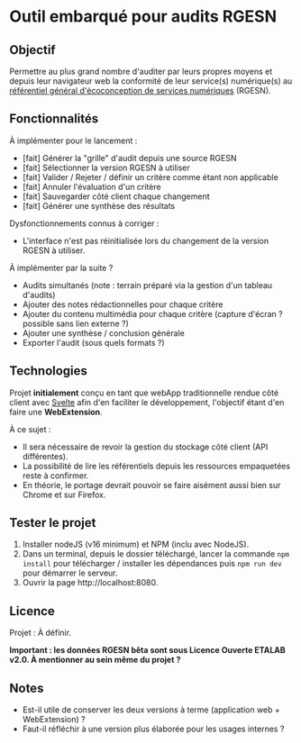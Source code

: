 # Outil embarqué pour audits RGESN 

## Objectif

Permettre au plus grand nombre d'auditer par leurs propres moyens et depuis leur navigateur web la conformité de leur service(s) numérique(s) au [référentiel général d'écoconception de services numériques](https://ecoresponsable.numerique.gouv.fr/publications/referentiel-general-ecoconception/) (RGESN).

## Fonctionnalités

À implémenter pour le lancement :

* [fait] Générer la "grille" d'audit depuis une source RGESN
* [fait] Sélectionner la version RGESN à utiliser
* [fait] Valider / Rejeter / définir un critère comme étant non applicable
* [fait] Annuler l'évaluation d'un critère
* [fait] Sauvegarder côté client chaque changement
* [fait] Générer une synthèse des résultats

Dysfonctionnements connus à corriger :

* L'interface n'est pas réinitialisée lors du changement de la version RGESN à utiliser.

À implémenter par la suite ?

* Audits simultanés (note : terrain préparé via la gestion d'un tableau d'audits)
* Ajouter des notes rédactionnelles pour chaque critère
* Ajouter du contenu multimédia pour chaque critère (capture d'écran ? possible sans lien externe ?)
* Ajouter une synthèse / conclusion générale
* Exporter l'audit (sous quels formats ?)

## Technologies

Projet __initialement__ conçu en tant que webApp traditionnelle rendue côté client avec [Svelte](https://svelte.dev/) afin d'en faciliter le développement, l'objectif étant d'en faire une __WebExtension__.

À ce sujet :
* Il sera nécessaire de revoir la gestion du stockage côté client (API différentes).
* La possibilité de lire les référentiels depuis les ressources empaquetées reste à confirmer.
* En théorie, le portage devrait pouvoir se faire aisément aussi bien sur Chrome et sur Firefox.

## Tester le projet

1. Installer nodeJS (v16 minimum) et NPM (inclu avec NodeJS).
2. Dans un terminal, depuis le dossier téléchargé, lancer la commande `npm install` pour télécharger / installer les dépendances puis `npm run dev` pour démarrer le serveur.
3. Ouvrir la page http://localhost:8080.

## Licence

Projet : À définir.

__Important : les données RGESN bêta sont sous Licence Ouverte ETALAB v2.0. À mentionner au sein même du projet ?__

## Notes

* Est-il utile de conserver les deux versions à terme (application web + WebExtension) ?
* Faut-il réfléchir à une version plus élaborée pour les usages internes ? 